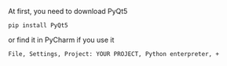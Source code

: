 At first, you need to download PyQt5

`pip install PyQt5`

or find it in PyCharm if you use it

`File, Settings, Project: YOUR PROJECT, Python enterpreter, +`